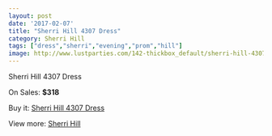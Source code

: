 ```yaml
---
layout: post
date: '2017-02-07'
title: "Sherri Hill 4307 Dress"
category: Sherri Hill
tags: ["dress","sherri","evening","prom","hill"]
image: http://www.lustparties.com/142-thickbox_default/sherri-hill-4307-dress.jpg
---
```

Sherri Hill 4307 Dress

On Sales: **$318**
<a href="https://www.lustparties.com/en/sherri-hill/44-sherri-hill-4307-dress.html"><amp-img layout="responsive" width="600" height="600" src="//www.lustparties.com/142-thickbox_default/sherri-hill-4307-dress.jpg" alt="Sherri Hill 4307 Dress 0" /></a>
<a href="https://www.lustparties.com/en/sherri-hill/44-sherri-hill-4307-dress.html"><amp-img layout="responsive" width="600" height="600" src="//www.lustparties.com/143-thickbox_default/sherri-hill-4307-dress.jpg" alt="Sherri Hill 4307 Dress 1" /></a>

Buy it: [Sherri Hill 4307 Dress](https://www.lustparties.com/en/sherri-hill/44-sherri-hill-4307-dress.html "Sherri Hill 4307 Dress")

View more: [Sherri Hill](https://www.lustparties.com/en/2-sherri-hill "Sherri Hill")